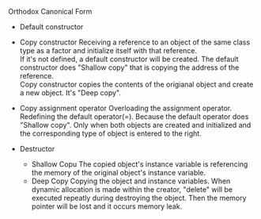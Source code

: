 Orthodox Canonical Form

- Default constructor

- Copy constructor
	Receiving a reference to an object of the same class type as a factor and initialize itself with that reference.\
	If it's not defined, a default constructor will be created.
	The default constructor does "Shallow copy" that is copying the address of the reference.\
	Copy constructor copies the contents of the origianal object and create a new object. It's "Deep copy".

- Copy assignment operator
	Overloading the assignment operator.
	Redefining the default operator(=).
	Because the default operator does "Shallow copy".
	Only when both objects are created and initialized and the corresponding type of object is entered to the right.

- Destructor

	- Shallow Copu
		The copied object's instance variable is referencing the memory of the original object's instance variable.
	- Deep Copy
		Copying the object and instance variables. 
		When dynamic allocation is made within the creator, "delete" will be executed repeatly during destroying the object. Then the memory pointer will be lost and it occurs memory leak.